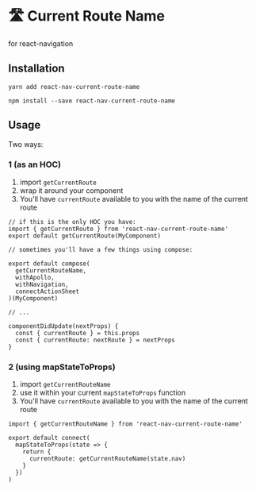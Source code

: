 # 🛣 Current Route Name

for react-navigation

## Installation

```
yarn add react-nav-current-route-name
```

```
npm install --save react-nav-current-route-name
```

## Usage

Two ways:

### 1 (as an HOC)

1. import `getCurrentRoute`
2. wrap it around your component
3. You'll have `currentRoute` available to you with the name of the current route

```es61
// if this is the only HOC you have:
import { getCurrentRoute } from 'react-nav-current-route-name'
export default getCurrentRoute(MyComponent)

// sometimes you'll have a few things using compose:

export default compose(
  getCurrentRouteName,
  withApollo,
  withNavigation,
  connectActionSheet
)(MyComponent)

// ...

componentDidUpdate(nextProps) {
  const { currentRoute } = this.props
  const { currentRoute: nextRoute } = nextProps
}
```

### 2 (using mapStateToProps)

1. import `getCurrentRouteName`
2. use it within your current `mapStateToProps` function
3. You'll have `currentRoute` available to you with the name of the current route

```es6
import { getCurrentRouteName } from 'react-nav-current-route-name'

export default connect(
  mapStateToProps(state => {
    return {
      currentRoute: getCurrentRouteName(state.nav)
    }
  })
)
```
